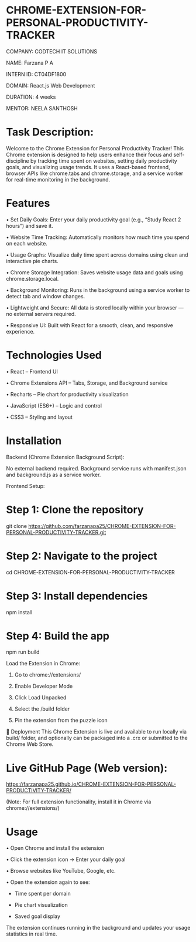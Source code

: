 # CHROME-EXTENSION-FOR-PERSONAL-PRODUCTIVITY-TRACKER

COMPANY: CODTECH IT SOLUTIONS

NAME: Farzana P A

INTERN ID: CT04DF1800

DOMAIN: React.js Web Development

DURATION: 4 weeks

MENTOR: NEELA SANTHOSH

# Task Description:

Welcome to the Chrome Extension for Personal Productivity Tracker!
This Chrome extension is designed to help users enhance their focus and self-discipline by tracking time spent on websites, setting daily productivity goals, and visualizing usage trends. It uses a React-based frontend, browser APIs like chrome.tabs and chrome.storage, and a service worker for real-time monitoring in the background.

# Features
•  Set Daily Goals:
Enter your daily productivity goal (e.g., “Study React 2 hours”) and save it.

•  Website Time Tracking:
Automatically monitors how much time you spend on each website.

•  Usage Graphs:
Visualize daily time spent across domains using clean and interactive pie charts.

•  Chrome Storage Integration:
Saves website usage data and goals using chrome.storage.local.

•  Background Monitoring:
Runs in the background using a service worker to detect tab and window changes.

•  Lightweight and Secure:
All data is stored locally within your browser — no external servers required.

•  Responsive UI:
Built with React for a smooth, clean, and responsive experience.

# Technologies Used

• React – Frontend UI

• Chrome Extensions API – Tabs, Storage, and Background service

• Recharts – Pie chart for productivity visualization

• JavaScript (ES6+) – Logic and control

• CSS3 – Styling and layout

# Installation

Backend (Chrome Extension Background Script):

No external backend required. Background service runs with manifest.json and background.js as a service worker.

Frontend Setup:

# Step 1: Clone the repository

git clone https://github.com/farzanapa25/CHROME-EXTENSION-FOR-PERSONAL-PRODUCTIVITY-TRACKER.git

# Step 2: Navigate to the project

cd CHROME-EXTENSION-FOR-PERSONAL-PRODUCTIVITY-TRACKER

# Step 3: Install dependencies

npm install

# Step 4: Build the app

npm run build

Load the Extension in Chrome:

1. Go to chrome://extensions/

2. Enable Developer Mode

3. Click Load Unpacked

4. Select the /build folder

5. Pin the extension from the puzzle icon

🚀 Deployment
This Chrome Extension is live and available to run locally via build/ folder, and optionally can be packaged into a .crx or submitted to the Chrome Web Store.

# Live GitHub Page (Web version):

 https://farzanapa25.github.io/CHROME-EXTENSION-FOR-PERSONAL-PRODUCTIVITY-TRACKER/

(Note: For full extension functionality, install it in Chrome via chrome://extensions/)

# Usage

• Open Chrome and install the extension

• Click the extension icon → Enter your daily goal

• Browse websites like YouTube, Google, etc.

• Open the extension again to see:

  - Time spent per domain

  - Pie chart visualization

  - Saved goal display

The extension continues running in the background and updates your usage statistics in real time.
